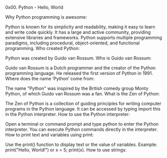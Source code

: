 0x00. Python - Hello, World

Why Python programming is awesome:

Python is known for its simplicity and readability, making it easy to learn and write code quickly. It has a large and active community, providing extensive libraries and frameworks. Python supports multiple programming paradigms, including procedural, object-oriented, and functional programming. Who created Python:

Python was created by Guido van Rossum. Who is Guido van Rossum:

Guido van Rossum is a Dutch programmer and the creator of the Python programming language. He released the first version of Python in 1991. Where does the name ‘Python’ come from:

The name "Python" was inspired by the British comedy group Monty Python, of which Guido van Rossum was a fan. What is the Zen of Python:

The Zen of Python is a collection of guiding principles for writing computer programs in the Python language. It can be accessed by typing import this in the Python interpreter. How to use the Python interpreter:

Open a terminal or command prompt and type python to enter the Python interpreter. You can execute Python commands directly in the interpreter. How to print text and variables using print:

Use the print() function to display text or the value of variables. Example: print("Hello, World!") or x = 5; print(x). How to use strings:
